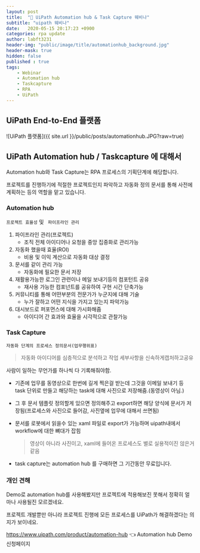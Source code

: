 ```yaml
---
layout: post
title:  "🐜 UiPath Automation hub & Task Capture 웨비나"
subtitle: "uipath 웨비나" 
date:   2020-05-15 20:17:23 +0900
categories: rpa update
author: labft3231
header-img: "public/image/title/automationhub_background.jpg"
header-mask: true
hidden: false
published : true
tags:
    - Webinar
    - Automation hub
    - Taskcapture
    - RPA
    - UiPath
---
```


## UiPath End-to-End 플랫폼

![UiPath 플랫폼]({{ site.url }}/public/posts/automationhub.JPG?raw=true)





## UiPath Automation hub / Taskcapture 에 대해서

Automation hub와 Task Capture는 RPA 프로세스의 기획단계에 해당합니다. 

프로젝트를 진행하기에 적절한 프로젝트인지 파악하고 자동화 정의 문서를 통해 사전에 계획하는 등의 역할을 맡고 있습니다. 




### Automation hub 

`프로젝트 효율성` 및 ` 파이프라인 관리`

1. 파이프라인 관리(프로젝트)
   - 조직 전체 아이디어나 요청을 중앙 집중화로 관리가능
2. 자동화 했을때 효율(ROI)
   - 비용 및 이익 계산으로 자동화 대상 결정
3. 문서를 같이 관리 가능
   - 자동화에 필요한 문서 저장
4. 재활용가능한 로그인 관련이나 메일 보내기등의 컴포턴트 공유
   - 재사용 가능한 컴포넌트를 공유하여 구현 시간 단축가능
5. 커뮤니티를 통해 어떤부분의 전문가가 누군지에 대해  기술
   - 누가 잘하고 어떤 지식을 가지고 있는지 파악가능
6. 대시보드로 퍼포먼스에 대해 가시화해줌
   - 아이디어 간 효과와 효율을 시각적으로 관찰가능





### Task Capture

`자동화 단계의 프로세스 정의문서(업무행위표)`

> 자동화 아이디어를 심층적으로 분석하고 작업 세부사항을 신속하게캡처하고공유   



사람이 일하는 무언가를 하나씩 다 기록해줘야함.

- 기존에 업무를 동영상으로 한번에 길게 찍은걸 받는데 그것을 이메일 보내기 등 task 단위로 만들고 해당하는 task에 대해 사진으로 저장해줌.(동영상이 아님.)

- 그 후 문서 템플릿 정의할게 있으면 정의해주고 export하면 해당 양식에 문서가 저장됨(프로세스와 사진으로 들어감, 사진옆에 업무에 대해서 쓰면됨)

- 문서를 로봇에서 읽을수 있는 xaml 파일로 export가 가능하며 uipath내에서 workflow에 대한 뼈대가 잡힘

  > 영상이 아니라 사진이고, xaml에 들어온 프로세스도 별로 실용적이진 않은거 같음 

- task capture는 automation hub 를 구매하면 그 기간동안 무료입니다.



### 개인 견해

Demo로 automation hub를 사용해봤지만 프로젝트에 적용해보진 못해서 정확히 얼마나 사용될진 모르겠네요. 

프로젝트 개발뿐만 아니라 프로젝트 진행에 모든 프로세스를 UiPath가 해결하겠다는 의지가 보이네요. 

<https://www.uipath.com/product/automation-hub> 👈 Automation hub Demo 신청페이지